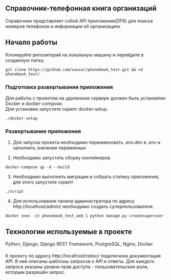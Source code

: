 ## Справочник-телефонная книга организаций  
  
Справочник представляет собой API приложение(DFR) для поиска номеров телефонов и информации об организациях  

## Начало работы

Клонируйте репозиторий на локальную машину и перейдите в созданную папку.
```
git clone https://github.com/vavsar/phonebook_test.git && cd phonebook_test/
```

### Подготовка развертывания приложения

Для работы с проектом на удаленном сервере должен быть установлен Docker и docker-compose.  
Для установки запустите скрипт docker-setup.
```
./docker-setup
```

### Развертывание приложения
1. Для запуска проекта необходимо переименовать .env.dev в .env и заполнить значения переменных  

2. Необходимо запустить сборку контейнеров
```
docker-compose up -d --build
```
3. Необходимо выполнить миграции и собрать статику приложения, для этого запустите скрипт
```
./script
```
4. Для использования панели администратора по адресу http://localhost/admin/ необходимо создать суперпользователя.
```
docker exec -it phonebook_test_web_1 python manage.py createsuperuser
```

## Технологии используемые в проекте
Python, Django, Django REST Framework, PostgreSQL, Nginx, Docker
  
####
К проекту по адресу http://localhost/redoc/ подключена документация API. В ней описаны шаблоны запросов к API и ответы. Для каждого запроса указаны уровни прав доступа - пользовательские роли, которым разрешён запрос.
